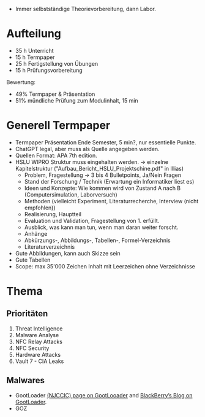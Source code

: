 - Immer selbstständige Theorievorbereitung, dann Labor.

# Aufteilung
- 35 h Unterricht
- 15 h Termpaper
- 25 h Fertigstellung von Übungen
- 15 h Prüfungsvorbereitung

Bewertung:
- 49% Termpaper & Präsentation
- 51% mündliche Prüfung zum Modulinhalt, 15 min

# Generell Termpaper
- Termpaper Präsentation Ende Semester, 5 min?, nur essentielle Punkte.
- ChatGPT legal, aber muss als Quelle angegeben werden.
- Quellen Format: APA 7th edition.
- HSLU WIPRO Struktur muss eingehalten werden. -> einzelne Kapitelstruktur ("Aufbau_Bericht_HSLU_Projektschine.pdf" in Illias)
	- Problem, Fragestellung -> 3 bis 4 Bulletpoints, Ja/Nein Fragen
	- Stand der Forschung / Technik (Erwartung ein Informatiker liest es)
	- Ideen und Konzepte: Wie kommen wird von Zustand A nach B (Computersimulation, Laborversuch)
	- Methoden (vielleicht Experiment, Literaturrecherche, Interview (nicht empfohlen))
	- Realisierung, Hauptteil
	- Evaluation und Validation, Fragestellung von 1. erfüllt.
	- Ausblick, was kann man tun, wenn man daran weiter forscht.
	- Anhänge
	- Abkürzungs-, Abbildungs-, Tabellen-, Formel-Verzeichnis
	- Literaturverzeichnis
- Gute Abbildungen, kann auch Skizze sein
- Gute Tabellen
- Scope: max 35'000 Zeichen Inhalt mit Leerzeichen ohne Verzeichnisse


# Thema
## Prioritäten
1. Threat Intelligence
2. Malware Analyse
3. NFC Relay Attacks
4. NFC Security
5. Hardware Attacks
6. Vault 7 - CIA Leaks


## Malwares
- GootLoader  [(NJCCIC) page on GootLooader](https://www.cyber.nj.gov/alerts-advisories/gootloader-malware-platform-uses-sophisticated-techniques-to-deliver-malware) and [BlackBerry’s Blog on GootLoader](https://blogs.blackberry.com/en/2022/07/gootloader-from-seo-poisoning-to-multi-stage-downloader).
- GOZ
